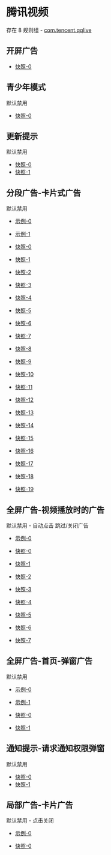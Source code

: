 # 腾讯视频

存在 8 规则组 - [com.tencent.qqlive](/src/apps/com.tencent.qqlive.ts)

## 开屏广告

- [快照-0](https://i.gkd.li/i/14049316)

## 青少年模式

默认禁用

- [快照-0](https://i.gkd.li/i/12700145)

## 更新提示

默认禁用

- [快照-0](https://i.gkd.li/i/12700486)
- [快照-1](https://i.gkd.li/i/13799951)

## 分段广告-卡片式广告

默认禁用

- [示例-0](https://m.gkd.li/57941037/42013a93-fb12-4747-92e0-95f5028eb8e5)
- [示例-1](https://m.gkd.li/57941037/8746fdc8-828e-42bb-9160-8e67b7af2dc7)

- [快照-0](https://i.gkd.li/i/12700299)
- [快照-1](https://i.gkd.li/i/12700302)
- [快照-2](https://i.gkd.li/i/13685929)
- [快照-3](https://i.gkd.li/i/12700518)
- [快照-4](https://i.gkd.li/i/12700175)
- [快照-5](https://i.gkd.li/i/13759380)
- [快照-6](https://i.gkd.li/i/12777344)
- [快照-7](https://i.gkd.li/i/12737313)
- [快照-8](https://i.gkd.li/i/13685842)
- [快照-9](https://i.gkd.li/i/13426421)
- [快照-10](https://i.gkd.li/i/14318802)
- [快照-11](https://i.gkd.li/i/14318811)
- [快照-12](https://i.gkd.li/i/13695084)
- [快照-13](https://i.gkd.li/i/12700303)
- [快照-14](https://i.gkd.li/i/12829866)
- [快照-15](https://i.gkd.li/i/13685871)
- [快照-16](https://i.gkd.li/i/13703219)
- [快照-17](https://i.gkd.li/i/12700210)
- [快照-18](https://i.gkd.li/i/13685877)
- [快照-19](https://i.gkd.li/i/13703298)

## 全屏广告-视频播放时的广告

默认禁用 - 自动点击 跳过/关闭广告

- [示例-0](https://m.gkd.li/57941037/c8f55e94-30ad-440d-b4d8-06fb19f0c17e)

- [快照-0](https://i.gkd.li/i/12700407)
- [快照-1](https://i.gkd.li/i/12700433)
- [快照-2](https://i.gkd.li/i/13043079)
- [快照-3](https://i.gkd.li/i/13526547)
- [快照-4](https://i.gkd.li/i/13695067)
- [快照-5](https://i.gkd.li/i/13946107)
- [快照-6](https://i.gkd.li/i/14001277)
- [快照-7](https://i.gkd.li/i/14318385)

## 全屏广告-首页-弹窗广告

默认禁用

- [示例-0](https://m.gkd.li/57941037/05606ba5-1a89-470c-bcca-bd52561a634d)
- [示例-1](https://m.gkd.li/57941037/c8131a06-837a-4c42-9a70-9e8a7fe21334)

- [快照-0](https://i.gkd.li/i/13842643)
- [快照-1](https://i.gkd.li/i/14567294)

## 通知提示-请求通知权限弹窗

默认禁用

- [快照-0](https://i.gkd.li/i/12700139)
- [快照-1](https://i.gkd.li/i/13670465)

## 局部广告-卡片广告

默认禁用 - 点击关闭

- [示例-0](https://m.gkd.li/57941037/1b7518c9-4ca7-4905-8929-6f0130abf19f)

- [快照-0](https://i.gkd.li/i/14358913)
